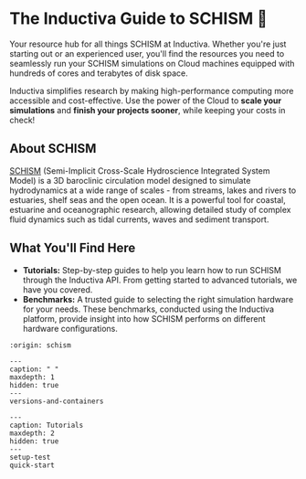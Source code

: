 # The Inductiva Guide to SCHISM 🌊

Your resource hub for all things SCHISM at Inductiva. Whether you're just starting out or an experienced user, you'll find the resources you need to seamlessly run your SCHISM simulations on Cloud machines equipped with hundreds of cores and terabytes of disk space.

Inductiva simplifies research by making high-performance computing more accessible and cost-effective. Use the power of the Cloud to **scale your simulations** and **finish your projects sooner**, while keeping your costs in check! 

## About SCHISM
[SCHISM](https://ccrm.vims.edu/schismweb/) (Semi-Implicit Cross-Scale Hydroscience Integrated System Model) is a 3D baroclinic circulation model designed to simulate hydrodynamics at a wide range of scales - from streams, lakes and rivers to estuaries, shelf seas and the open ocean. It is a powerful tool for coastal, estuarine and oceanographic research, allowing detailed study of complex fluid dynamics such as tidal currents, waves and sediment transport.

## What You'll Find Here
- **Tutorials:** Step-by-step guides to help you learn how to run SCHISM through the Inductiva API. From getting started to advanced tutorials, we have you covered.
- **Benchmarks:** A trusted guide to selecting the right simulation hardware for your needs. These benchmarks, conducted using the Inductiva platform, provide insight into how SCHISM performs on different hardware configurations.

```{banner}
:origin: schism
```

```{toctree}
---
caption: " "
maxdepth: 1
hidden: true
---
versions-and-containers
```

```{toctree}
---
caption: Tutorials
maxdepth: 2
hidden: true
---
setup-test
quick-start
```
